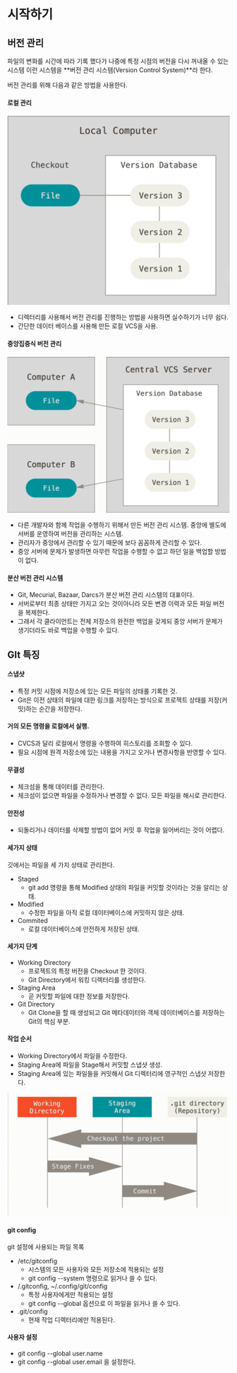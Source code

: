 시작하기
==
## 버전 관리
파일의 변화를 시간에 따라 기록 했다가 나중에 특정 시점의 버전을 다시 꺼내올 수 있는 시스템 이런 시스템을 **버전 관리 시스템(Version Control System)**라 한다.

버전 관리를 위해 다음과 같은 방법을 사용한다.

#### 로컬 관리
![alt text](LVC.png)
- 디렉터리를 사용해서 버전 관리를 진행하는 방법을 사용하면 실수하기가 너무 쉽다.
- 간단한 데이터 베이스를 사용해 만든 로컬 VCS을 사용.

#### 중앙집중식 버전 관리
![alt text](CVSC.png)
- 다른 개발자와 함께 작업을 수행하기 위해서 만든 버전 관리 시스템. 중앙에 별도에 서버를 운영하여 버전을 관리하는 시스템.
- 관리자가 중앙에서 관리할 수 있기 때문에 보다 꼼꼼하게 관리할 수 있다.
- 중앙 서버에 문제가 발생하면 아무런 작업을 수행할 수 없고 하던 일을 백업할 방법이 없다.

#### 분산 버전 관리 시스템
- Git, Mecurial, Bazaar, Darcs가 분산 버전 관리 시스템의 대표이다.
- 서버로부터 최종 상태만 가지고 오는 것이아니라 모든 변경 이력과 모든 파일 버전을 복제한다.
- 그래서 각 클라이언트는 전체 저장소의 완전한 백업을 갖게되 중앙 서버가 문제가 생기더라도 바로 백업을 수행할 수 있다.

## GIt 특징

#### 스냅샷
- 특정 커밋 시점에 저장소에 있는 모든 파일의 상태롤 기록한 것.
- Git은 이전 상태의 파일에 대한 링크를 저장하는 방식으로 프로젝트 상태를 저장(커밋)하는 순간을 저장한다.


#### 거의 모든 명령을 로컬에서 실행.
- CVCS과 달리 로컬에서 명령을 수행하여 히스토리를 조회할 수 있다.
- 필요 시점에 원격 저장소에 있는 내용을 가지고 오거나 변경사항을 반영할 수 있다.

#### 무결성
- 체크섬을 통해 데이터를 관리한다.
- 체크섬이 없으면 파일을 수정하거나 변경할 수 없다. 모든 파일을 해시로 관리한다.

#### 안전성
- 되돌리거나 데이터를 삭제할 방법이 없어 커밋 후 작업을 잃어버리는 것이 어렵다.

#### 세가지 상태
깃에서는 파일을 세 가지 상태로 관리한다.
- Staged
    - git add 명령을 통해 Modified 상태의 파일을 커밋할 것이라는 것을 알리는 상태. 
- Modified
    - 수정한 파일을 아직 로컬 데이터베이스에 커밋하지 않은 상태. 
- Commited
    - 로컬 데이터베이스에 안전하게 저장된 상태.

#### 세가지 단계
- Working Directory
    - 프로젝트의 특정 버전을 Checkout 한 것이다. 
    - Git Directory에서 워킹 디렉터리를 생성한다.
- Staging Area
    - 곧 커밋할 파일에 대한 정보를 저장한다.
- Git Directory
    - Git Clone을 할 때 생성되고 Git 메타데이터와 객체 데이터베이스를 저장하는 Git의 핵심 부분.

#### 작업 순서
- Working Directory에서 파일을 수정한다.
- Staging Area에 파일을 Stage해서 커밋할 스냅샷 생성.
- Staging Area에 있는 파일들을 커밋해서 Git 디렉터리에 영구적인 스냅샷 저장한다.

![alt text](image.png)


#### git config
git 설정에 사용되는 파일 목록
- /etc/gitconfig
    - 시스템의 모든 사용자와 모든 저장소에 적용되는 설정
    - git config --system 명령으로 읽거나 쓸 수 있다.
- /.gitconfig, ~/.config/git/config
    - 특정 사용자에게만 적용되는 설정
    - git config --global 옵션으로 이 파일을 읽거나 쓸 수 있다.
- .git/config
    - 현재 작업 디렉터리에만 적용된다.

#### 사용자 설정
- git config --global user.name
- git config --global user.email
을 설정한다.




